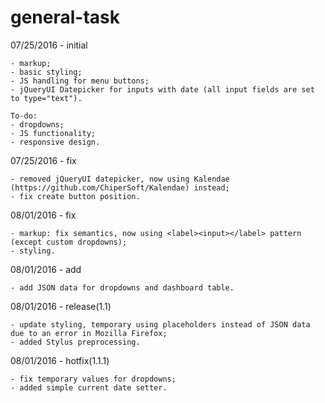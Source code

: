 # general-task
  07/25/2016 - initial
  
    - markup;
    - basic styling;
    - JS handling for menu buttons;
    - jQueryUI Datepicker for inputs with date (all input fields are set to type="text").
    
    To-do:
    - dropdowns;
    - JS functionality;
    - responsive design.

  07/25/2016 - fix

    - removed jQueryUI datepicker, now using Kalendae (https://github.com/ChiperSoft/Kalendae) instead;
    - fix create button position.

  08/01/2016 - fix

    - markup: fix semantics, now using <label><input></label> pattern (except custom dropdowns);
    - styling.

  08/01/2016 - add

    - add JSON data for dropdowns and dashboard table.

  08/01/2016 - release(1.1)

    - update styling, temporary using placeholders instead of JSON data due to an error in Mozilla Firefox;
    - added Stylus preprocessing.

  08/01/2016 - hotfix(1.1.1)

    - fix temporary values for dropdowns;
    - added simple current date setter.